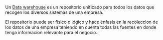Un [Data warehouse](https://www.powerdata.es/data-warehouse) es un repositorio unificado para todos los datos que recogen los diversos sistemas de una empresa. 

El repositorio puede ser físico o lógico y hace énfasis en la recoleccion de los datos de una empresa teniendo en cuenta todas las fuentes en donde tenga informacion relevante para el negocio.
